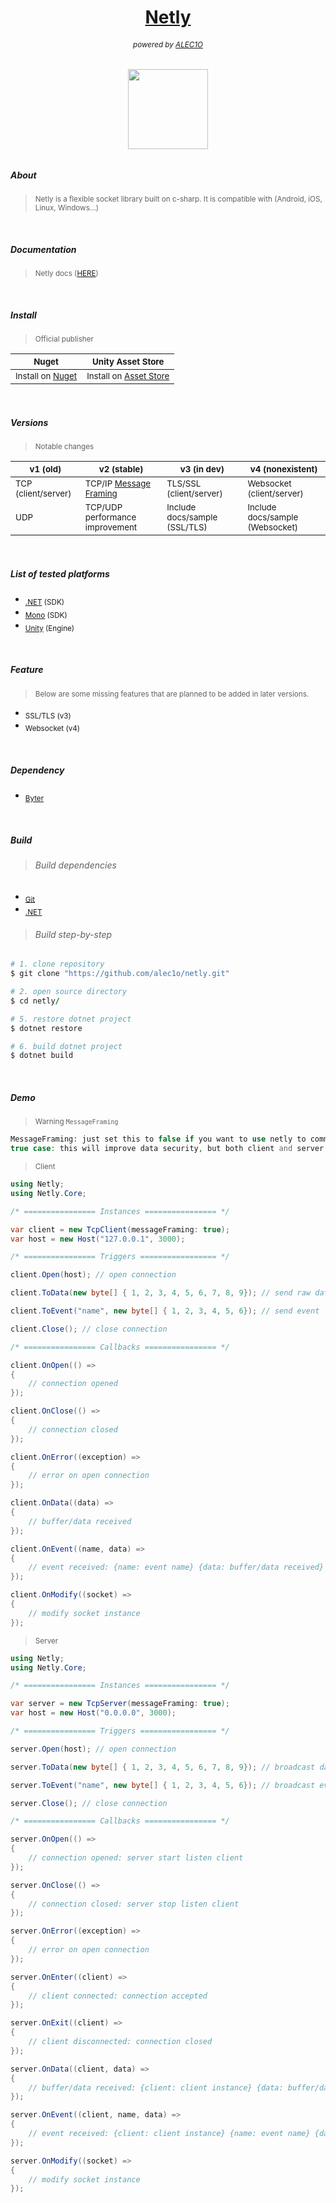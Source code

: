 <h1 align="center"><a href="https://github.com/alec1o/netly">Netly</a></h1>

<h6 align="center"><sub>
  powered by <a href="https://github.com/alec1o">ALEC1O</a><sub/>
</h6>

<h6 align="center">
  <img align="center" src="content/logo/netly-logo-3.png" width="128px">
<h6>

##### About
> <sub>Netly is a flexible socket library built on c-sharp. It is compatible with (Android, iOS, Linux, Windows...)</sub>

<br>
  
##### Documentation 
> <sub>Netly docs ([HERE](https://netly.docs.kezero.com))</sub>

<br>

##### Install
>  <sub>Official publisher</sub>
  
  | <sub>Nuget</sub> | <sub>Unity Asset Store</sub> |
| ---   | ---               |
  | <sub>Install on [Nuget](https://www.nuget.org/packages/Netly)</sub>| <sub>Install on [Asset Store ](https://assetstore.unity.com/packages/tools/network/225473)</sub>|

<br>

##### Versions
>  <sub>Notable changes</sub>
  
| <sub>v1 (old)</sub>                     | <sub>v2 (stable)</sub> | <sub>v3 (in dev)</sub> | <sub>v4 (nonexistent)</sub> |
| ---                          | ---          | ---              | ---              |
|<sub>TCP (client/server)</sub>| <sub> TCP/IP [Message Framing](https://web.archive.org/web/20230219220947/https://blog.stephencleary.com/2009/04/message-framing.html)</sub> | <sub>TLS/SSL (client/server)</sub> | <sub>Websocket (client/server)</sub> |
| <sub>UDP</sub> | <sub>TCP/UDP performance improvement</sub> | <sub>Include docs/sample (SSL/TLS)</sub> |  <sub>Include docs/sample (Websocket)</sub> | 

<br>

##### List of tested platforms
  - <sub>[.NET](https://dotnet.microsoft.com) (SDK)</sub>
  - <sub>[Mono](https://mono-project.com) (SDK)</sub>
  - <sub>[Unity](https://unity.com) (Engine)</sub>
  
<br>

##### Feature
> <sub>Below are some missing features that are planned to be added in later versions.</sub><br>
  - <sub>SSL/TLS (v3)</sub>
  - <sub>Websocket (v4)</sub>

<br>

##### Dependency
  - <sub>[Byter](https://github.com/alec1o/Byter)</sub>

<br>
  
##### Build
> ###### Build dependencies
  - <sub>[Git](http://git-scm.com/)</sub>
  - <sub>[.NET](http://dot.net)</sub>
  
> ###### Build step-by-step 
  ```rb
  # 1. clone repository 
  $ git clone "https://github.com/alec1o/netly.git"

  # 2. open source directory 
  $ cd netly/

  # 5. restore dotnet project
  $ dotnet restore

  # 6. build dotnet project
  $ dotnet build
  ```

<br>
  
##### Demo
> <sub>Warning `MessageFraming`</sub>
  ```php
MessageFraming: just set this to false if you want to use netly to communicate with another tcp library.
true case: this will improve data security, but both client and server must have the same configuration.
  ```
> <sub>Client</sub>
  ```csharp
  using Netly;
  using Netly.Core;

  /* ================ Instances ================ */

  var client = new TcpClient(messageFraming: true); 
  var host = new Host("127.0.0.1", 3000); 

  /* ================ Triggers ================= */

  client.Open(host); // open connection

  client.ToData(new byte[] { 1, 2, 3, 4, 5, 6, 7, 8, 9}); // send raw data

  client.ToEvent("name", new byte[] { 1, 2, 3, 4, 5, 6}); // send event

  client.Close(); // close connection

  /* ================ Callbacks ================ */

  client.OnOpen(() =>
  {
      // connection opened
  });

  client.OnClose(() =>
  {
      // connection closed
  });

  client.OnError((exception) =>
  {   
      // error on open connection
  });

  client.OnData((data) => 
  {
      // buffer/data received
  });

  client.OnEvent((name, data) =>
  {
      // event received: {name: event name} {data: buffer/data received} 
  });

  client.OnModify((socket) =>
  {
      // modify socket instance
  });
  ```
> <sub>Server</sub>
  ```csharp
  using Netly;
  using Netly.Core;

  /* ================ Instances ================ */

  var server = new TcpServer(messageFraming: true);
  var host = new Host("0.0.0.0", 3000);

  /* ================ Triggers ================= */  

  server.Open(host); // open connection

  server.ToData(new byte[] { 1, 2, 3, 4, 5, 6, 7, 8, 9}); // broadcast data

  server.ToEvent("name", new byte[] { 1, 2, 3, 4, 5, 6}); // broadcast event

  server.Close(); // close connection

  /* ================ Callbacks ================ */  

  server.OnOpen(() =>
  {
      // connection opened: server start listen client
  });

  server.OnClose(() =>
  {
      // connection closed: server stop listen client
  });

  server.OnError((exception) =>
  {
      // error on open connection
  });

  server.OnEnter((client) =>
  {
      // client connected: connection accepted
  });

  server.OnExit((client) =>
  {
      // client disconnected: connection closed
  });

  server.OnData((client, data) =>
  {
      // buffer/data received: {client: client instance} {data: buffer/data received} 
  });

  server.OnEvent((client, name, data) =>
  {
      // event received: {client: client instance} {name: event name} {data: buffer received} 
  });

  server.OnModify((socket) =>
  {
      // modify socket instance
  });
  ```
